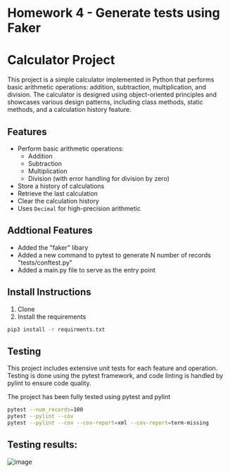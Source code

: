 # Homework 4 - Generate tests using Faker

# Calculator Project

This project is a simple calculator implemented in Python that performs basic arithmetic operations: addition, subtraction, multiplication, and division. The calculator is designed using object-oriented principles and showcases various design patterns, including class methods, static methods, and a calculation history feature.

## Features

- Perform basic arithmetic operations:
  - Addition
  - Subtraction
  - Multiplication
  - Division (with error handling for division by zero)
- Store a history of calculations
- Retrieve the last calculation
- Clear the calculation history
- Uses `Decimal` for high-precision arithmetic

## Addtional Features

- Added the "faker" libary
- Added a new command to pytest to generate  N number of records "tests/conftest.py"
- Added a main.py file to serve as the entry point

## Install Instructions

1. Clone
2. Install the requirements
```bash
pip3 install -r requirments.txt
```

## Testing 
This project includes extensive unit tests for each feature and operation. Testing is done using the pytest framework, and code linting is handled by pylint to ensure code quality.

The project has been fully tested using pytest and pylint

```bash
pytest --num_records=100
pytest --pylint --cov
pytest --pylint --cov --cov-report=xml --cov-report=term-missing
```
## Testing results:

![image](https://github.com/user-attachments/assets/d3b61e03-b8ca-4c4e-a289-6c5c3a1b1975)


